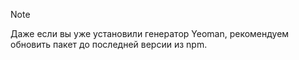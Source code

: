 > [!NOTE]
> Даже если вы уже установили генератор Yeoman, рекомендуем обновить пакет до последней версии из npm.